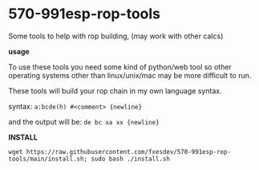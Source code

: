 # 570-991esp-rop-tools
Some tools to help with rop building, (may work with other calcs)

__usage__

To use these tools you need some kind of python/web tool so other operating systems other than linux/unix/mac may be more difficult to run.

These tools will build your rop chain in my own language syntax.

syntax: `a:bcde(h) #<comment> {newline}`

and the output will be: `de bc xa xx {newline}`

**INSTALL**

```
wget https://raw.githubusercontent.com/fxesdev/570-991esp-rop-tools/main/install.sh; sudo bash ./install.sh
```
